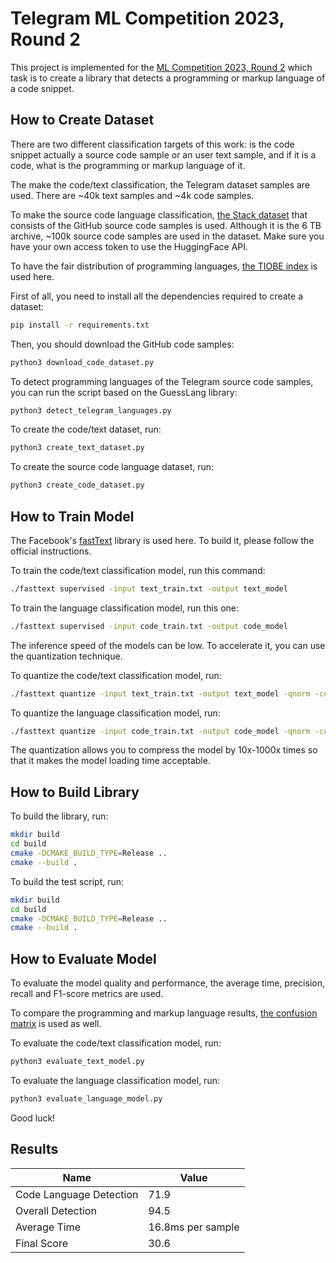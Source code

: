 # Telegram ML Competition 2023, Round 2

This project is implemented for the [ML Competition 2023, Round 2](https://contest.com/docs/ML-Competition-2023-r2) which task is to create a library that detects a programming or markup language of a code snippet.

## How to Create Dataset

There are two different classification targets of this work: is the code snippet actually a source code sample or an user text sample, and if it is a code, what is the programming or markup language of it.

The make the code/text classification, the Telegram dataset samples are used. There are ~40k text samples and ~4k code samples.

To make the source code language classification, [the Stack dataset](https://huggingface.co/datasets/bigcode/the-stack) that consists of the GitHub source code samples is used. Although it is the 6 TB archive, ~100k source code samples are used in the dataset. Make sure you have your own access token to use the HuggingFace API.

To have the fair distribution of programming languages, [the TIOBE index](https://www.tiobe.com/tiobe-index/) is used here.

First of all, you need to install all the dependencies required to create a dataset:

```sh
pip install -r requirements.txt
```

Then, you should download the GitHub code samples:

```sh
python3 download_code_dataset.py
```

To detect programming languages of the Telegram source code samples, you can run the script based on the GuessLang library:

```sh
python3 detect_telegram_languages.py
```

To create the code/text dataset, run:

```sh
python3 create_text_dataset.py
```

To create the source code language dataset, run:

```sh
python3 create_code_dataset.py
```

## How to Train Model

The Facebook's [fastText](https://github.com/facebookresearch/fastText) library is used here. To build it, please follow the official instructions.

To train the code/text classification model, run this command:

```sh
./fasttext supervised -input text_train.txt -output text_model
```

To train the language classification model, run this one:

```sh
./fasttext supervised -input code_train.txt -output code_model
```

The inference speed of the models can be low. To accelerate it, you can use the quantization technique.

To quantize the code/text classification model, run:

```sh
./fasttext quantize -input text_train.txt -output text_model -qnorm -cutoff 10000 -retrain
```

To quantize the language classification model, run:

```sh
./fasttext quantize -input code_train.txt -output code_model -qnorm -cutoff 10000 -retrain
```

The quantization allows you to compress the model by 10x-1000x times so that it makes the model loading time acceptable.

## How to Build Library

To build the library, run:

```sh
mkdir build
cd build
cmake -DCMAKE_BUILD_TYPE=Release ..
cmake --build .
```

To build the test script, run:

```sh
mkdir build
cd build
cmake -DCMAKE_BUILD_TYPE=Release ..
cmake --build .
```

## How to Evaluate Model

To evaluate the model quality and performance, the average time, precision, recall and F1-score metrics are used.

To compare the programming and markup language results, [the confusion matrix](https://scikit-learn.org/stable/modules/generated/sklearn.metrics.ConfusionMatrixDisplay.html) is used as well.

To evaluate the code/text classification model, run:

```sh
python3 evaluate_text_model.py
```

To evaluate the language classification model, run:

```sh
python3 evaluate_language_model.py
```

Good luck!

## Results

|Name|Value|
|----|-----|
|Code Language Detection|71.9|
|Overall Detection|94.5|
|Average Time|16.8ms per sample|
|Final Score|30.6|
